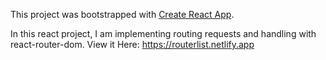 This project was bootstrapped with [Create React App](https://github.com/facebook/create-react-app).


In this react project, I am implementing routing requests and handling with react-router-dom.
View it Here: https://routerlist.netlify.app
